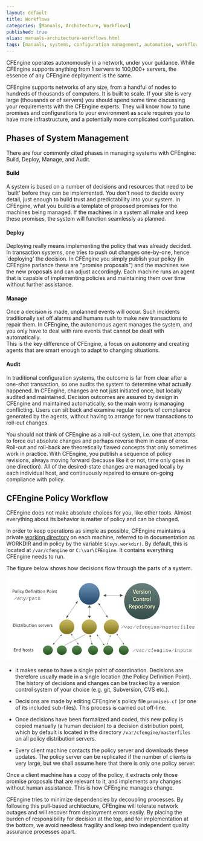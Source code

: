 ```yaml
---
layout: default
title: Workflows
categories: [Manuals, Architecture, Workflows]
published: true
alias: manuals-architecture-workflows.html
tags: [manuals, systems, configuration management, automation, workflows]
---
```


CFEngine operates autonomously in a network, under your guidance. While 
CFEngine supports anything from 1 servers to 100,000+ servers, the essence of 
any CFEngine deployment is the same.

CFEngine supports networks of any size, from a handful of nodes to
hundreds of thousands of computers. It is built to scale. If your site
is very large (thousands or of servers) you should spend some time
discussing your requirements with the CFEngine experts. They will know
how to tune promises and configurations to your environment as scale
requires you to have more infrastructure, and a potentially more
complicated configuration.

## Phases of System Management

There are four commonly cited phases in managing systems with CFEngine: Build, 
Deploy, Manage, and Audit.

#### Build

A system is based on a number of decisions and resources that need to be 
`built' before they can be implemented. You don't need to decide every detail, 
just enough to build trust and predictability into your system. In CFEngine, 
what you build is a template of proposed promises for the machines being 
managed.  If the machines in a system all make and keep these promises, the 
system will function seamlessly as planned.

#### Deploy

Deploying really means implementing the policy that was already decided. In 
transaction systems, one tries to push out changes one-by-one, hence 
`deploying' the decision. In CFEngine you simply publish your policy (in 
CFEngine parlance these are "promise proposals") and the machines see the new 
proposals and can adjust accordingly. Each machine runs an agent that is 
capable of implementing policies and maintaining them over time without 
further assistance. 

#### Manage

Once a decision is made, unplanned events will occur. Such incidents 
traditionally set off alarms and humans rush to make new transactions to 
repair them.  In CFEngine, the autonomous agent manages the system, and you 
only have to deal with rare events that cannot be dealt with automatically.  
This is the key difference of CFEngine, a focus on autonomy and creating 
agents that are smart enough to adapt to changing situations.

#### Audit

In traditional configuration systems, the outcome is far from clear after a 
one-shot transaction, so one audits the system to determine what actually 
happened. In CFEngine, changes are not just initiated once, but locally 
audited and maintained. Decision outcomes are assured by design in CFEngine 
and maintained automatically, so the main worry is managing conflicting. Users 
can sit back and examine regular reports of compliance generated by the 
agents, without having to arrange for new transactions to roll-out changes.

You should not think of CFEngine as a roll-out system, i.e. one that attempts 
to force out absolute changes and perhaps reverse them in case of error. 
Roll-out and roll-back are theoretically flawed concepts that only sometimes 
work in practice. With CFEngine, you publish a sequence of policy revisions, 
always moving forward (because like it or not, time only goes in one 
direction). All of the desired-state changes are managed locally by each 
individual host, and continuously repaired to ensure on-going compliance 
with policy.

## CFEngine Policy Workflow

CFEngine does not make absolute choices for you, like other tools.  Almost 
everything about its behavior is matter of policy and can be changed.

In order to keep operations as simple as possible, CFEngine maintains a 
private [working directory](manuals-architecture-work-directory.html) 
on each machine, referred to in documentation as WORKDIR and in policy by the 
variable `$(sys.workdir)`. By default, this is located at `/var/cfengine` or 
`C:\var\CFEngine`. It contains everything CFEngine needs to run.

The figure below shows how decisions flow through the parts of a system.

![Policy decision and distribution flowchart](policy-decision-flow.png)

* It makes sense to have a single point of coordination. Decisions are 
  therefore usually made in a single location (the Policy Definition Point). 
  The history of decisions and changes can be tracked by a version control 
  system of your choice (e.g. git, Subversion, CVS etc.).

* Decisions are made by editing CFEngine's policy file `promises.cf` (or one 
  of its included sub-files). This process is carried out off-line.

* Once decisions have been formalized and coded, this new policy is copied 
  manually (a human decision) to a decision distribution point, which by 
  default is located in the directory `/var/cfengine/masterfiles`
  on all policy distribution servers.

* Every client machine contacts the policy server and downloads these updates. 
  The policy server can be replicated if the number of clients is very large, 
  but we shall assume here that there is only one policy server.

Once a client machine has a copy of the policy, it extracts only those promise 
proposals that are relevant to it, and implements any changes without human 
assistance. This is how CFEngine manages change.

CFEngine tries to minimize dependencies by decoupling processes. By following 
this pull-based architecture, CFEngine will tolerate network outages and will 
recover from deployment errors easily. By placing the burden of responsibility 
for decision at the top, and for implementation at the bottom, we avoid 
needless fragility and keep two independent quality assurance processes apart.
